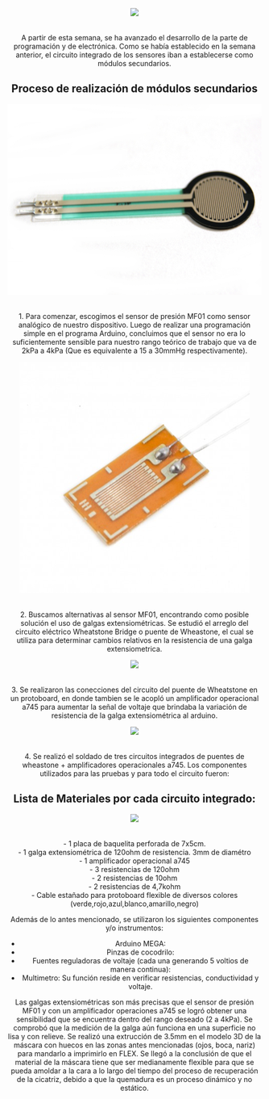 <center><p><img src="img/componentesunidos.jpg"><p><br>
A partir de esta semana, se ha avanzado el desarrollo de la parte de programación y de electrónica. Como se había establecido en la semana anterior, el circuito integrado de los sensores iban a establecerse como módulos secundarios.

<h2>Proceso de realización de módulos secundarios</h2>
  <center><p><img src="img/sensormf01.jpg"><p><br>
1. Para comenzar, escogimos el sensor de presión MF01 como sensor analógico de nuestro dispositivo. Luego de realizar una programación simple en el programa Arduino, concluimos que el sensor no era lo suficientemente sensible para nuestro rango teórico de trabajo que va de 2kPa a 4kPa (Que es equivalente a 15 a 30mmHg respectivamente).
  
<center><p><img src="img/galgaextensiometrica.jpg"><p><br>
2. Buscamos alternativas al sensor MF01, encontrando como posible solución el uso de galgas extensiométricas. Se estudió el arreglo del circuito eléctrico Wheatstone Bridge o puente de Wheastone, el cual se utiliza para determinar cambios relativos en la resistencia de una galga extensiometrica.

  <center><p><img src="img/circuitos.jpg"><p><br>
3. Se realizaron las conecciones del circuito del puente de Wheatstone en un protoboard, en donde tambien se le acopló un amplificador operacional a745 para aumentar la señal de voltaje que brindaba la variación de resistencia de la galga extensiométrica al arduino.

  <center><p><img src="img/circuitoengalleta.jpg"><p><br>
4. Se realizó el soldado de tres circuitos integrados de puentes de wheastone + amplificadores operacionales a745. Los componentes utilizados para las pruebas y para todo el circuito fueron:

<h2>Lista de Materiales por cada circuito integrado:</h2>
  <center><p><img src="img/componentesunidoscongalgas.jpg"><p><br>
- 1 placa de baquelita perforada de 7x5cm.<br>
- 1 galga extensiométrica de 120ohm de resistencia. 3mm de diamétro<br>
- 1 amplificador operacional a745<br>
- 3 resistencias de 120ohm<br>
- 2 resistencias de 10ohm<br>
- 2 resistencias de 4,7kohm<br>
- Cable estañado para protoboard flexible de diversos colores (verde,rojo,azul,blanco,amarillo,negro)<br>


Además de lo antes mencionado, se utilizaron los siguientes componentes y/o instrumentos:
- Arduino MEGA: <br>
- Pinzas de cocodrilo:<br>
- Fuentes reguladoras de voltaje (cada una generando 5 voltios de manera continua):<br>
- Multimetro: Su función reside en verificar resistencias, conductividad y voltaje.<br>

Las galgas extensiométricas son más precisas que el sensor de presión MF01 y con un amplificador operaciones a745 se logró obtener una sensibilidad que se encuentra dentro del rango deseado (2 a 4kPa). Se comprobó que la medición de la galga aún funciona en una superficie no lisa y con relieve. Se realizó una extrucción de 3.5mm en el modelo 3D de la máscara con huecos en las zonas antes mencionadas (ojos, boca, nariz) para mandarlo a imprimirlo en FLEX. Se llegó a la conclusión de que el material de la máscara tiene que ser medianamente flexible para que se pueda amoldar a la cara a lo largo del tiempo del proceso de recuperación de la cicatriz, debido a que la quemadura es un proceso dinámico y no estático.
